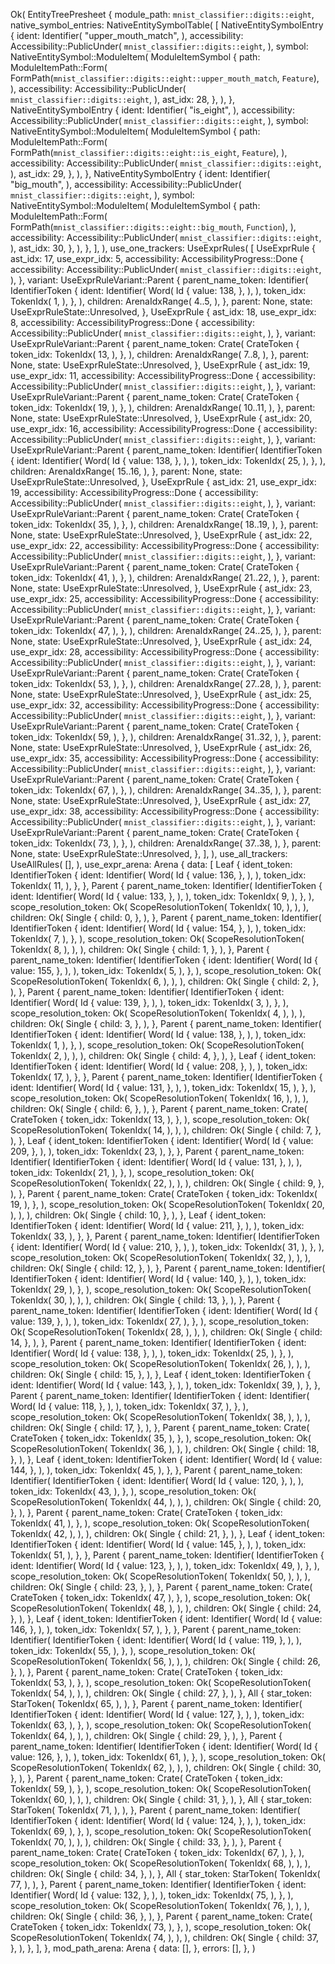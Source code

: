 Ok(
    EntityTreePresheet {
        module_path: `mnist_classifier::digits::eight`,
        native_symbol_entries: NativeEntitySymbolTable(
            [
                NativeEntitySymbolEntry {
                    ident: Identifier(
                        "upper_mouth_match",
                    ),
                    accessibility: Accessibility::PublicUnder(
                        `mnist_classifier::digits::eight`,
                    ),
                    symbol: NativeEntitySymbol::ModuleItem(
                        ModuleItemSymbol {
                            path: ModuleItemPath::Form(
                                FormPath(`mnist_classifier::digits::eight::upper_mouth_match`, `Feature`),
                            ),
                            accessibility: Accessibility::PublicUnder(
                                `mnist_classifier::digits::eight`,
                            ),
                            ast_idx: 28,
                        },
                    ),
                },
                NativeEntitySymbolEntry {
                    ident: Identifier(
                        "is_eight",
                    ),
                    accessibility: Accessibility::PublicUnder(
                        `mnist_classifier::digits::eight`,
                    ),
                    symbol: NativeEntitySymbol::ModuleItem(
                        ModuleItemSymbol {
                            path: ModuleItemPath::Form(
                                FormPath(`mnist_classifier::digits::eight::is_eight`, `Feature`),
                            ),
                            accessibility: Accessibility::PublicUnder(
                                `mnist_classifier::digits::eight`,
                            ),
                            ast_idx: 29,
                        },
                    ),
                },
                NativeEntitySymbolEntry {
                    ident: Identifier(
                        "big_mouth",
                    ),
                    accessibility: Accessibility::PublicUnder(
                        `mnist_classifier::digits::eight`,
                    ),
                    symbol: NativeEntitySymbol::ModuleItem(
                        ModuleItemSymbol {
                            path: ModuleItemPath::Form(
                                FormPath(`mnist_classifier::digits::eight::big_mouth`, `Function`),
                            ),
                            accessibility: Accessibility::PublicUnder(
                                `mnist_classifier::digits::eight`,
                            ),
                            ast_idx: 30,
                        },
                    ),
                },
            ],
        ),
        use_one_trackers: UseExprRules(
            [
                UseExprRule {
                    ast_idx: 17,
                    use_expr_idx: 5,
                    accessibility: AccessibilityProgress::Done {
                        accessibility: Accessibility::PublicUnder(
                            `mnist_classifier::digits::eight`,
                        ),
                    },
                    variant: UseExprRuleVariant::Parent {
                        parent_name_token: Identifier(
                            IdentifierToken {
                                ident: Identifier(
                                    Word(
                                        Id {
                                            value: 138,
                                        },
                                    ),
                                ),
                                token_idx: TokenIdx(
                                    1,
                                ),
                            },
                        ),
                        children: ArenaIdxRange(
                            4..5,
                        ),
                    },
                    parent: None,
                    state: UseExprRuleState::Unresolved,
                },
                UseExprRule {
                    ast_idx: 18,
                    use_expr_idx: 8,
                    accessibility: AccessibilityProgress::Done {
                        accessibility: Accessibility::PublicUnder(
                            `mnist_classifier::digits::eight`,
                        ),
                    },
                    variant: UseExprRuleVariant::Parent {
                        parent_name_token: Crate(
                            CrateToken {
                                token_idx: TokenIdx(
                                    13,
                                ),
                            },
                        ),
                        children: ArenaIdxRange(
                            7..8,
                        ),
                    },
                    parent: None,
                    state: UseExprRuleState::Unresolved,
                },
                UseExprRule {
                    ast_idx: 19,
                    use_expr_idx: 11,
                    accessibility: AccessibilityProgress::Done {
                        accessibility: Accessibility::PublicUnder(
                            `mnist_classifier::digits::eight`,
                        ),
                    },
                    variant: UseExprRuleVariant::Parent {
                        parent_name_token: Crate(
                            CrateToken {
                                token_idx: TokenIdx(
                                    19,
                                ),
                            },
                        ),
                        children: ArenaIdxRange(
                            10..11,
                        ),
                    },
                    parent: None,
                    state: UseExprRuleState::Unresolved,
                },
                UseExprRule {
                    ast_idx: 20,
                    use_expr_idx: 16,
                    accessibility: AccessibilityProgress::Done {
                        accessibility: Accessibility::PublicUnder(
                            `mnist_classifier::digits::eight`,
                        ),
                    },
                    variant: UseExprRuleVariant::Parent {
                        parent_name_token: Identifier(
                            IdentifierToken {
                                ident: Identifier(
                                    Word(
                                        Id {
                                            value: 138,
                                        },
                                    ),
                                ),
                                token_idx: TokenIdx(
                                    25,
                                ),
                            },
                        ),
                        children: ArenaIdxRange(
                            15..16,
                        ),
                    },
                    parent: None,
                    state: UseExprRuleState::Unresolved,
                },
                UseExprRule {
                    ast_idx: 21,
                    use_expr_idx: 19,
                    accessibility: AccessibilityProgress::Done {
                        accessibility: Accessibility::PublicUnder(
                            `mnist_classifier::digits::eight`,
                        ),
                    },
                    variant: UseExprRuleVariant::Parent {
                        parent_name_token: Crate(
                            CrateToken {
                                token_idx: TokenIdx(
                                    35,
                                ),
                            },
                        ),
                        children: ArenaIdxRange(
                            18..19,
                        ),
                    },
                    parent: None,
                    state: UseExprRuleState::Unresolved,
                },
                UseExprRule {
                    ast_idx: 22,
                    use_expr_idx: 22,
                    accessibility: AccessibilityProgress::Done {
                        accessibility: Accessibility::PublicUnder(
                            `mnist_classifier::digits::eight`,
                        ),
                    },
                    variant: UseExprRuleVariant::Parent {
                        parent_name_token: Crate(
                            CrateToken {
                                token_idx: TokenIdx(
                                    41,
                                ),
                            },
                        ),
                        children: ArenaIdxRange(
                            21..22,
                        ),
                    },
                    parent: None,
                    state: UseExprRuleState::Unresolved,
                },
                UseExprRule {
                    ast_idx: 23,
                    use_expr_idx: 25,
                    accessibility: AccessibilityProgress::Done {
                        accessibility: Accessibility::PublicUnder(
                            `mnist_classifier::digits::eight`,
                        ),
                    },
                    variant: UseExprRuleVariant::Parent {
                        parent_name_token: Crate(
                            CrateToken {
                                token_idx: TokenIdx(
                                    47,
                                ),
                            },
                        ),
                        children: ArenaIdxRange(
                            24..25,
                        ),
                    },
                    parent: None,
                    state: UseExprRuleState::Unresolved,
                },
                UseExprRule {
                    ast_idx: 24,
                    use_expr_idx: 28,
                    accessibility: AccessibilityProgress::Done {
                        accessibility: Accessibility::PublicUnder(
                            `mnist_classifier::digits::eight`,
                        ),
                    },
                    variant: UseExprRuleVariant::Parent {
                        parent_name_token: Crate(
                            CrateToken {
                                token_idx: TokenIdx(
                                    53,
                                ),
                            },
                        ),
                        children: ArenaIdxRange(
                            27..28,
                        ),
                    },
                    parent: None,
                    state: UseExprRuleState::Unresolved,
                },
                UseExprRule {
                    ast_idx: 25,
                    use_expr_idx: 32,
                    accessibility: AccessibilityProgress::Done {
                        accessibility: Accessibility::PublicUnder(
                            `mnist_classifier::digits::eight`,
                        ),
                    },
                    variant: UseExprRuleVariant::Parent {
                        parent_name_token: Crate(
                            CrateToken {
                                token_idx: TokenIdx(
                                    59,
                                ),
                            },
                        ),
                        children: ArenaIdxRange(
                            31..32,
                        ),
                    },
                    parent: None,
                    state: UseExprRuleState::Unresolved,
                },
                UseExprRule {
                    ast_idx: 26,
                    use_expr_idx: 35,
                    accessibility: AccessibilityProgress::Done {
                        accessibility: Accessibility::PublicUnder(
                            `mnist_classifier::digits::eight`,
                        ),
                    },
                    variant: UseExprRuleVariant::Parent {
                        parent_name_token: Crate(
                            CrateToken {
                                token_idx: TokenIdx(
                                    67,
                                ),
                            },
                        ),
                        children: ArenaIdxRange(
                            34..35,
                        ),
                    },
                    parent: None,
                    state: UseExprRuleState::Unresolved,
                },
                UseExprRule {
                    ast_idx: 27,
                    use_expr_idx: 38,
                    accessibility: AccessibilityProgress::Done {
                        accessibility: Accessibility::PublicUnder(
                            `mnist_classifier::digits::eight`,
                        ),
                    },
                    variant: UseExprRuleVariant::Parent {
                        parent_name_token: Crate(
                            CrateToken {
                                token_idx: TokenIdx(
                                    73,
                                ),
                            },
                        ),
                        children: ArenaIdxRange(
                            37..38,
                        ),
                    },
                    parent: None,
                    state: UseExprRuleState::Unresolved,
                },
            ],
        ),
        use_all_trackers: UseAllRules(
            [],
        ),
        use_expr_arena: Arena {
            data: [
                Leaf {
                    ident_token: IdentifierToken {
                        ident: Identifier(
                            Word(
                                Id {
                                    value: 136,
                                },
                            ),
                        ),
                        token_idx: TokenIdx(
                            11,
                        ),
                    },
                },
                Parent {
                    parent_name_token: Identifier(
                        IdentifierToken {
                            ident: Identifier(
                                Word(
                                    Id {
                                        value: 133,
                                    },
                                ),
                            ),
                            token_idx: TokenIdx(
                                9,
                            ),
                        },
                    ),
                    scope_resolution_token: Ok(
                        ScopeResolutionToken(
                            TokenIdx(
                                10,
                            ),
                        ),
                    ),
                    children: Ok(
                        Single {
                            child: 0,
                        },
                    ),
                },
                Parent {
                    parent_name_token: Identifier(
                        IdentifierToken {
                            ident: Identifier(
                                Word(
                                    Id {
                                        value: 154,
                                    },
                                ),
                            ),
                            token_idx: TokenIdx(
                                7,
                            ),
                        },
                    ),
                    scope_resolution_token: Ok(
                        ScopeResolutionToken(
                            TokenIdx(
                                8,
                            ),
                        ),
                    ),
                    children: Ok(
                        Single {
                            child: 1,
                        },
                    ),
                },
                Parent {
                    parent_name_token: Identifier(
                        IdentifierToken {
                            ident: Identifier(
                                Word(
                                    Id {
                                        value: 155,
                                    },
                                ),
                            ),
                            token_idx: TokenIdx(
                                5,
                            ),
                        },
                    ),
                    scope_resolution_token: Ok(
                        ScopeResolutionToken(
                            TokenIdx(
                                6,
                            ),
                        ),
                    ),
                    children: Ok(
                        Single {
                            child: 2,
                        },
                    ),
                },
                Parent {
                    parent_name_token: Identifier(
                        IdentifierToken {
                            ident: Identifier(
                                Word(
                                    Id {
                                        value: 139,
                                    },
                                ),
                            ),
                            token_idx: TokenIdx(
                                3,
                            ),
                        },
                    ),
                    scope_resolution_token: Ok(
                        ScopeResolutionToken(
                            TokenIdx(
                                4,
                            ),
                        ),
                    ),
                    children: Ok(
                        Single {
                            child: 3,
                        },
                    ),
                },
                Parent {
                    parent_name_token: Identifier(
                        IdentifierToken {
                            ident: Identifier(
                                Word(
                                    Id {
                                        value: 138,
                                    },
                                ),
                            ),
                            token_idx: TokenIdx(
                                1,
                            ),
                        },
                    ),
                    scope_resolution_token: Ok(
                        ScopeResolutionToken(
                            TokenIdx(
                                2,
                            ),
                        ),
                    ),
                    children: Ok(
                        Single {
                            child: 4,
                        },
                    ),
                },
                Leaf {
                    ident_token: IdentifierToken {
                        ident: Identifier(
                            Word(
                                Id {
                                    value: 208,
                                },
                            ),
                        ),
                        token_idx: TokenIdx(
                            17,
                        ),
                    },
                },
                Parent {
                    parent_name_token: Identifier(
                        IdentifierToken {
                            ident: Identifier(
                                Word(
                                    Id {
                                        value: 131,
                                    },
                                ),
                            ),
                            token_idx: TokenIdx(
                                15,
                            ),
                        },
                    ),
                    scope_resolution_token: Ok(
                        ScopeResolutionToken(
                            TokenIdx(
                                16,
                            ),
                        ),
                    ),
                    children: Ok(
                        Single {
                            child: 6,
                        },
                    ),
                },
                Parent {
                    parent_name_token: Crate(
                        CrateToken {
                            token_idx: TokenIdx(
                                13,
                            ),
                        },
                    ),
                    scope_resolution_token: Ok(
                        ScopeResolutionToken(
                            TokenIdx(
                                14,
                            ),
                        ),
                    ),
                    children: Ok(
                        Single {
                            child: 7,
                        },
                    ),
                },
                Leaf {
                    ident_token: IdentifierToken {
                        ident: Identifier(
                            Word(
                                Id {
                                    value: 209,
                                },
                            ),
                        ),
                        token_idx: TokenIdx(
                            23,
                        ),
                    },
                },
                Parent {
                    parent_name_token: Identifier(
                        IdentifierToken {
                            ident: Identifier(
                                Word(
                                    Id {
                                        value: 131,
                                    },
                                ),
                            ),
                            token_idx: TokenIdx(
                                21,
                            ),
                        },
                    ),
                    scope_resolution_token: Ok(
                        ScopeResolutionToken(
                            TokenIdx(
                                22,
                            ),
                        ),
                    ),
                    children: Ok(
                        Single {
                            child: 9,
                        },
                    ),
                },
                Parent {
                    parent_name_token: Crate(
                        CrateToken {
                            token_idx: TokenIdx(
                                19,
                            ),
                        },
                    ),
                    scope_resolution_token: Ok(
                        ScopeResolutionToken(
                            TokenIdx(
                                20,
                            ),
                        ),
                    ),
                    children: Ok(
                        Single {
                            child: 10,
                        },
                    ),
                },
                Leaf {
                    ident_token: IdentifierToken {
                        ident: Identifier(
                            Word(
                                Id {
                                    value: 211,
                                },
                            ),
                        ),
                        token_idx: TokenIdx(
                            33,
                        ),
                    },
                },
                Parent {
                    parent_name_token: Identifier(
                        IdentifierToken {
                            ident: Identifier(
                                Word(
                                    Id {
                                        value: 210,
                                    },
                                ),
                            ),
                            token_idx: TokenIdx(
                                31,
                            ),
                        },
                    ),
                    scope_resolution_token: Ok(
                        ScopeResolutionToken(
                            TokenIdx(
                                32,
                            ),
                        ),
                    ),
                    children: Ok(
                        Single {
                            child: 12,
                        },
                    ),
                },
                Parent {
                    parent_name_token: Identifier(
                        IdentifierToken {
                            ident: Identifier(
                                Word(
                                    Id {
                                        value: 140,
                                    },
                                ),
                            ),
                            token_idx: TokenIdx(
                                29,
                            ),
                        },
                    ),
                    scope_resolution_token: Ok(
                        ScopeResolutionToken(
                            TokenIdx(
                                30,
                            ),
                        ),
                    ),
                    children: Ok(
                        Single {
                            child: 13,
                        },
                    ),
                },
                Parent {
                    parent_name_token: Identifier(
                        IdentifierToken {
                            ident: Identifier(
                                Word(
                                    Id {
                                        value: 139,
                                    },
                                ),
                            ),
                            token_idx: TokenIdx(
                                27,
                            ),
                        },
                    ),
                    scope_resolution_token: Ok(
                        ScopeResolutionToken(
                            TokenIdx(
                                28,
                            ),
                        ),
                    ),
                    children: Ok(
                        Single {
                            child: 14,
                        },
                    ),
                },
                Parent {
                    parent_name_token: Identifier(
                        IdentifierToken {
                            ident: Identifier(
                                Word(
                                    Id {
                                        value: 138,
                                    },
                                ),
                            ),
                            token_idx: TokenIdx(
                                25,
                            ),
                        },
                    ),
                    scope_resolution_token: Ok(
                        ScopeResolutionToken(
                            TokenIdx(
                                26,
                            ),
                        ),
                    ),
                    children: Ok(
                        Single {
                            child: 15,
                        },
                    ),
                },
                Leaf {
                    ident_token: IdentifierToken {
                        ident: Identifier(
                            Word(
                                Id {
                                    value: 143,
                                },
                            ),
                        ),
                        token_idx: TokenIdx(
                            39,
                        ),
                    },
                },
                Parent {
                    parent_name_token: Identifier(
                        IdentifierToken {
                            ident: Identifier(
                                Word(
                                    Id {
                                        value: 118,
                                    },
                                ),
                            ),
                            token_idx: TokenIdx(
                                37,
                            ),
                        },
                    ),
                    scope_resolution_token: Ok(
                        ScopeResolutionToken(
                            TokenIdx(
                                38,
                            ),
                        ),
                    ),
                    children: Ok(
                        Single {
                            child: 17,
                        },
                    ),
                },
                Parent {
                    parent_name_token: Crate(
                        CrateToken {
                            token_idx: TokenIdx(
                                35,
                            ),
                        },
                    ),
                    scope_resolution_token: Ok(
                        ScopeResolutionToken(
                            TokenIdx(
                                36,
                            ),
                        ),
                    ),
                    children: Ok(
                        Single {
                            child: 18,
                        },
                    ),
                },
                Leaf {
                    ident_token: IdentifierToken {
                        ident: Identifier(
                            Word(
                                Id {
                                    value: 144,
                                },
                            ),
                        ),
                        token_idx: TokenIdx(
                            45,
                        ),
                    },
                },
                Parent {
                    parent_name_token: Identifier(
                        IdentifierToken {
                            ident: Identifier(
                                Word(
                                    Id {
                                        value: 120,
                                    },
                                ),
                            ),
                            token_idx: TokenIdx(
                                43,
                            ),
                        },
                    ),
                    scope_resolution_token: Ok(
                        ScopeResolutionToken(
                            TokenIdx(
                                44,
                            ),
                        ),
                    ),
                    children: Ok(
                        Single {
                            child: 20,
                        },
                    ),
                },
                Parent {
                    parent_name_token: Crate(
                        CrateToken {
                            token_idx: TokenIdx(
                                41,
                            ),
                        },
                    ),
                    scope_resolution_token: Ok(
                        ScopeResolutionToken(
                            TokenIdx(
                                42,
                            ),
                        ),
                    ),
                    children: Ok(
                        Single {
                            child: 21,
                        },
                    ),
                },
                Leaf {
                    ident_token: IdentifierToken {
                        ident: Identifier(
                            Word(
                                Id {
                                    value: 145,
                                },
                            ),
                        ),
                        token_idx: TokenIdx(
                            51,
                        ),
                    },
                },
                Parent {
                    parent_name_token: Identifier(
                        IdentifierToken {
                            ident: Identifier(
                                Word(
                                    Id {
                                        value: 123,
                                    },
                                ),
                            ),
                            token_idx: TokenIdx(
                                49,
                            ),
                        },
                    ),
                    scope_resolution_token: Ok(
                        ScopeResolutionToken(
                            TokenIdx(
                                50,
                            ),
                        ),
                    ),
                    children: Ok(
                        Single {
                            child: 23,
                        },
                    ),
                },
                Parent {
                    parent_name_token: Crate(
                        CrateToken {
                            token_idx: TokenIdx(
                                47,
                            ),
                        },
                    ),
                    scope_resolution_token: Ok(
                        ScopeResolutionToken(
                            TokenIdx(
                                48,
                            ),
                        ),
                    ),
                    children: Ok(
                        Single {
                            child: 24,
                        },
                    ),
                },
                Leaf {
                    ident_token: IdentifierToken {
                        ident: Identifier(
                            Word(
                                Id {
                                    value: 146,
                                },
                            ),
                        ),
                        token_idx: TokenIdx(
                            57,
                        ),
                    },
                },
                Parent {
                    parent_name_token: Identifier(
                        IdentifierToken {
                            ident: Identifier(
                                Word(
                                    Id {
                                        value: 119,
                                    },
                                ),
                            ),
                            token_idx: TokenIdx(
                                55,
                            ),
                        },
                    ),
                    scope_resolution_token: Ok(
                        ScopeResolutionToken(
                            TokenIdx(
                                56,
                            ),
                        ),
                    ),
                    children: Ok(
                        Single {
                            child: 26,
                        },
                    ),
                },
                Parent {
                    parent_name_token: Crate(
                        CrateToken {
                            token_idx: TokenIdx(
                                53,
                            ),
                        },
                    ),
                    scope_resolution_token: Ok(
                        ScopeResolutionToken(
                            TokenIdx(
                                54,
                            ),
                        ),
                    ),
                    children: Ok(
                        Single {
                            child: 27,
                        },
                    ),
                },
                All {
                    star_token: StarToken(
                        TokenIdx(
                            65,
                        ),
                    ),
                },
                Parent {
                    parent_name_token: Identifier(
                        IdentifierToken {
                            ident: Identifier(
                                Word(
                                    Id {
                                        value: 127,
                                    },
                                ),
                            ),
                            token_idx: TokenIdx(
                                63,
                            ),
                        },
                    ),
                    scope_resolution_token: Ok(
                        ScopeResolutionToken(
                            TokenIdx(
                                64,
                            ),
                        ),
                    ),
                    children: Ok(
                        Single {
                            child: 29,
                        },
                    ),
                },
                Parent {
                    parent_name_token: Identifier(
                        IdentifierToken {
                            ident: Identifier(
                                Word(
                                    Id {
                                        value: 126,
                                    },
                                ),
                            ),
                            token_idx: TokenIdx(
                                61,
                            ),
                        },
                    ),
                    scope_resolution_token: Ok(
                        ScopeResolutionToken(
                            TokenIdx(
                                62,
                            ),
                        ),
                    ),
                    children: Ok(
                        Single {
                            child: 30,
                        },
                    ),
                },
                Parent {
                    parent_name_token: Crate(
                        CrateToken {
                            token_idx: TokenIdx(
                                59,
                            ),
                        },
                    ),
                    scope_resolution_token: Ok(
                        ScopeResolutionToken(
                            TokenIdx(
                                60,
                            ),
                        ),
                    ),
                    children: Ok(
                        Single {
                            child: 31,
                        },
                    ),
                },
                All {
                    star_token: StarToken(
                        TokenIdx(
                            71,
                        ),
                    ),
                },
                Parent {
                    parent_name_token: Identifier(
                        IdentifierToken {
                            ident: Identifier(
                                Word(
                                    Id {
                                        value: 124,
                                    },
                                ),
                            ),
                            token_idx: TokenIdx(
                                69,
                            ),
                        },
                    ),
                    scope_resolution_token: Ok(
                        ScopeResolutionToken(
                            TokenIdx(
                                70,
                            ),
                        ),
                    ),
                    children: Ok(
                        Single {
                            child: 33,
                        },
                    ),
                },
                Parent {
                    parent_name_token: Crate(
                        CrateToken {
                            token_idx: TokenIdx(
                                67,
                            ),
                        },
                    ),
                    scope_resolution_token: Ok(
                        ScopeResolutionToken(
                            TokenIdx(
                                68,
                            ),
                        ),
                    ),
                    children: Ok(
                        Single {
                            child: 34,
                        },
                    ),
                },
                All {
                    star_token: StarToken(
                        TokenIdx(
                            77,
                        ),
                    ),
                },
                Parent {
                    parent_name_token: Identifier(
                        IdentifierToken {
                            ident: Identifier(
                                Word(
                                    Id {
                                        value: 132,
                                    },
                                ),
                            ),
                            token_idx: TokenIdx(
                                75,
                            ),
                        },
                    ),
                    scope_resolution_token: Ok(
                        ScopeResolutionToken(
                            TokenIdx(
                                76,
                            ),
                        ),
                    ),
                    children: Ok(
                        Single {
                            child: 36,
                        },
                    ),
                },
                Parent {
                    parent_name_token: Crate(
                        CrateToken {
                            token_idx: TokenIdx(
                                73,
                            ),
                        },
                    ),
                    scope_resolution_token: Ok(
                        ScopeResolutionToken(
                            TokenIdx(
                                74,
                            ),
                        ),
                    ),
                    children: Ok(
                        Single {
                            child: 37,
                        },
                    ),
                },
            ],
        },
        mod_path_arena: Arena {
            data: [],
        },
        errors: [],
    },
)